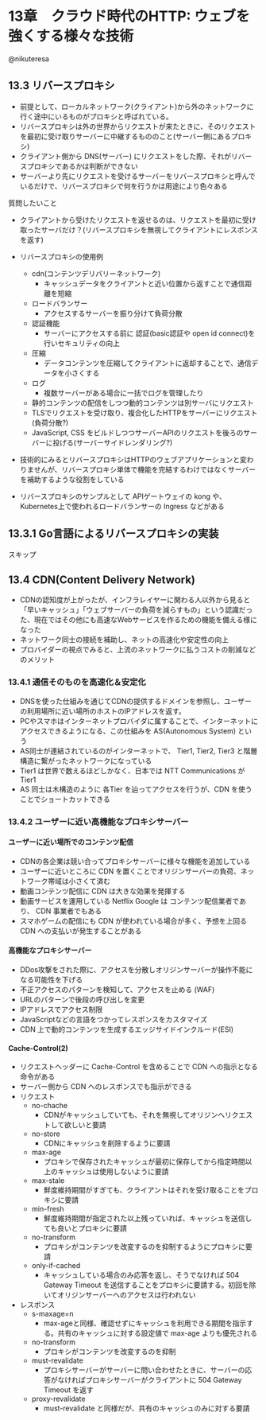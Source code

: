 # 13章　クラウド時代のHTTP: ウェブを強くする様々な技術

@nikuteresa

## 13.3 リバースプロキシ

- 前提として、ローカルネットワーク(クライアント)から外のネットワークに行く途中にいるものがプロキシと呼ばれている。
- リバースプロキシは外の世界からリクエストが来たときに、そのリクエストを最初に受け取りサーバーに中継するもののこと(サーバー側にあるプロキシ)
- クライアント側から DNS(サーバー) にリクエストをした際、それがリバースプロキシであるかは判断ができない
- サーバーより先にリクエストを受けるサーバーをリバースプロキシと呼んでいるだけで、リバースプロキシで何を行うかは用途により色々ある

質問したいこと
- クライアントから受けたリクエストを返せるのは、リクエストを最初に受け取ったサーバだけ？(リバースプロキシを無視してクライアントにレスポンスを返す)

- リバースプロキシの使用例
    - cdn(コンテンツデリバリーネットワーク)
        - キャッシュデータをクライアントと近い位置から返すことで通信距離を短縮
    - ロードバランサー
        - アクセスするサーバーを振り分けて負荷分散
    - 認証機能
        - サーバーにアクセスする前に 認証(basic認証や open id connect)を行いセキュリティの向上
    - 圧縮
        - データコンテンツを圧縮してクライアントに返却することで、通信データを小さくする
    - ログ
        - 複数サーバーがある場合に一括でログを管理したり
    - 静的コンテンツの配信をしつつ動的コンテンツは別サーバにリクエスト
    - TLSでリクエストを受け取り、複合化したHTTPをサーバーにリクエスト(負荷分散?)
    - JavaScript, CSS をビルドしつつサーバーAPIのリクエストを後ろのサーバーに投げる(サーバーサイドレンダリング?)

- 技術的にみるとリバースプロキシはHTTPのウェブアプリケーションと変わりませんが、リバースプロキシ単体で機能を完結するわけではなくサーバーを補助するような役割をしている

- リバースプロキシのサンプルとして APIゲートウェイの kong や、Kubernetes上で使われるロードバランサーの Ingress などがある

## 13.3.1 Go言語によるリバースプロキシの実装
スキップ

## 13.4 CDN(Content Delivery Network)
- CDNの認知度が上がったが、インフラレイヤーに関わる人以外から見ると「早いキャッシュ」「ウェブサーバーの負荷を減らすもの」という認識だった、現在ではその他にも高速なWebサービスを作るための機能を備える様になった
- ネットワーク同士の接続を補助し、ネットの高速化や安定性の向上
- プロバイダーの視点でみると、上流のネットワークに払うコストの削減などのメリット

### 13.4.1 通信そのものを高速化＆安定化
- DNSを使った仕組みを通じてCDNの提供するドメインを参照し、ユーザーの利用場所に近い場所のホストのIPアドレスを返す。
- PCやスマホはインターネットプロバイダに属することで、インターネットにアクセスできるようになる、この仕組みを AS(Autonomous System) という
- AS同士が連結されているのがインターネットで、 Tier1, Tier2, Tier3 と階層構造に繋がったネットワークになっている
- Tier1 は世界で数えるほどしかなく、日本では NTT Communications が Tier1
- AS 同士は木構造のように 各Tier を辿ってアクセスを行うが、CDN を使うことでショートカットできる

### 13.4.2 ユーザーに近い高機能なプロキシサーバー

#### ユーザーに近い場所でのコンテンツ配信
- CDNの各企業は競い合ってプロキシサーバーに様々な機能を追加している
- ユーザーに近いところに CDN を置くことでオリジンサーバーの負荷、ネットワーク帯域は小さくて済む
- 動画コンテンツ配信に CDN は大きな効果を発揮する
- 動画サービスを運用している Netflix Google は コンテンツ配信業者であり、 CDN 事業者でもある
- スマホゲームの配信にも CDN が使われている場合が多く、予想を上回る CDN への支払いが発生することがある

#### 高機能なプロキシサーバー
- DDos攻撃をされた際に、アクセスを分散しオリジンサーバーが操作不能になる可能性を下げる
- 不正アクセスのパターンを検知して、アクセスを止める (WAF)
- URLのパターンで後段の呼び出しを変更
- IPアドレスでアクセス制限
- JavaScriptなどの言語をつかってレスポンスをカスタマイズ
- CDN 上で動的コンテンツを生成するエッジサイドインクルード(ESI)

#### Cache-Control(2)
- リクエストヘッダーに Cache-Control を含めることで CDN への指示となる命令がある
- サーバー側から CDN へのレスポンスでも指示ができる
- リクエスト
    - no-chache
        - CDNがキャッシュしていても、それを無視してオリジンへリクエストして欲しいと要請
    - no-store
        - CDNにキャッシュを削除するように要請
    - max-age
        - プロキシで保存されたキャッシュが最初に保存してから指定時間以上のキャッシュは使用しないように要請
    - max-stale
        - 鮮度維持期間がすぎても、クライアントはそれを受け取ることをプロキシに要請
    - min-fresh
        - 鮮度維持期間が指定された以上残っていれば、キャッシュを送信しても良いとプロキシに要請
    - no-transform
        - プロキシがコンテンツを改変するのを抑制するようにプロキシに要請
    - only-if-cached
        - キャッシュしている場合のみ応答を返し、そうでなければ 504 Gateway Timeout を送信することをプロキシに要請する。初回を除いてオリジンサーバーへのアクセスは行われない
- レスポンス
    - s-maxage=n
        - max-ageと同様、確認せずにキャッシュを利用できる期間を指示する。共有のキャッシュに対する設定値で max-age よりも優先される
    - no-transform
        - プロキシがコンテンツを改変するのを抑制
    - must-revalidate
        - プロキシサーバーがサーバーに問い合わせたときに、サーバーの応答がなければプロキシサーバーがクライアントに 504 Gateway Timeout を返す
    - proxy-revalidate
        - must-revalidate と同様だが、共有のキャッシュのみに対する要請
